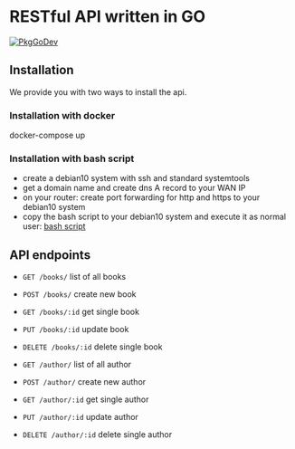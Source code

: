 # RESTful API written in GO
[![PkgGoDev](https://pkg.go.dev/badge/github.com/gabrielix29/go-rest-api)](https://pkg.go.dev/github.com/gabrielix29/go-rest-api)

## Installation
We provide you with two ways to install the api.

### Installation with docker
docker-compose up

### Installation with bash script
- create a debian10 system with ssh and standard systemtools
- get a domain name and create dns A record to your WAN IP
- on your router: create port forwarding for http and https to your debian10 system 
- copy the bash script to your debian10 system and execute it as normal user:
[bash script](https://github.com/MystixCode/install_go_api)

## API endpoints
- `GET /books/` list of all books
- `POST /books/` create new book
- `GET /books/:id` get single book
- `PUT /books/:id` update book
- `DELETE /books/:id` delete single book


- `GET /author/` list of all author
- `POST /author/` create new author
- `GET /author/:id` get single author
- `PUT /author/:id` update author
- `DELETE /author/:id` delete single author

